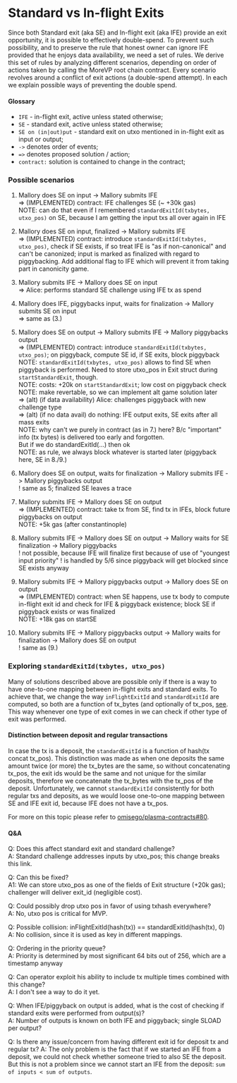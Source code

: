 # Standard vs In-flight Exits

Since both Standard exit (aka SE) and In-flight exit (aka IFE) provide an exit opportunity, it is possible to effectively double-spend.
To prevent such possibility, and to preserve the rule that honest owner can ignore IFE provided that he enjoys data availability, we need a set of rules.
We derive this set of rules by analyzing different scenarios, depending on order of actions taken by calling the MoreVP root chain contract.
Every scenario revolves around a conflict of exit actions (a double-spend attempt).
In each we explain possible ways of preventing the double spend.

#### Glossary

* `IFE` - in-flight exit, active unless stated otherwise;
* `SE` - standard exit, active unless stated otherwise;
* `SE on (in|out)put` - standard exit on utxo mentioned in in-flight exit as input or output;
* `->` denotes order of events;
* `=>` denotes proposed solution / action;
* `contract:` solution is contained to change in the contract;

### Possible scenarios

1. Mallory does SE on input -> Mallory submits IFE  
    => (IMPLEMENTED) contract: IFE challenges SE (~ +30k gas)  
    NOTE: can do that even if I remembered `standardExitId(txbytes, utxo_pos)` on SE, because I am getting the input txs all over again in IFE

2. Mallory does SE on input, finalized -> Mallory submits IFE  
    => (IMPLEMENTED) contract: introduce `standardExitId(txbytes, utxo_pos)`, check if SE exists, if so treat IFE is "as if non-canonical" and can't be canonized; input is marked as finalized with regard to piggybacking. Add additional flag to IFE which will prevent it from taking part in canonicity game.

3. Mallory submits IFE -> Mallory does SE on input  
    => Alice: performs standard SE challenge using IFE tx as spend

4. Mallory does IFE, piggybacks input, waits for finalization -> Mallory submits SE on input  
    => same as (3.)

5. Mallory does SE on output -> Mallory submits IFE -> Mallory piggybacks output  
    => (IMPLEMENTED) contract: introduce `standardExitId(txbytes, utxo_pos)`; on piggyback, compute SE id, if SE exits, block piggyback
    NOTE: `standardExitId(txbytes, utxo_pos)` allows to find SE when piggyback is performed. Need to store utxo_pos in Exit struct during `startStandardExit`, though.  
    NOTE: costs: +20k on `startStandardExit`; low cost on piggyback check  
    NOTE: make revertable, so we can implement alt game solution later  
    => (alt) (if data availability) Alice: challenges piggyback with new challenge type  
    => (alt) (if no data avail) do nothing: IFE output exits, SE exits after all mass exits  
    NOTE: why can't we purely in contract (as in 7.) here? B/c "important" info (tx bytes) is delivered too early and forgotten.  
    But if we do standardExitId(...) then ok  
    NOTE: as rule, we always block whatever is started later (piggyback here, SE in 8./9.)

6. Mallory does SE on output, waits for finalization -> Mallory submits IFE -> Mallory piggybacks output  
   ! same as 5; finalized SE leaves a trace

7. Mallory submits IFE -> Mallory does SE on output  
    => (IMPLEMENTED) contract: take tx from SE, find tx in IFEs, block future piggybacks on output  
    NOTE: +5k gas (after constantinople)

8. Mallory submits IFE -> Mallory does SE on output -> Mallory waits for SE finalization -> Mallory piggybacks  
   ! not possible, because IFE will finalize first because of use of "youngest input priority"
   ! is handled by 5/6 since piggyback will get blocked since SE exists anyway

9. Mallory submits IFE -> Mallory piggybacks output -> Mallory does SE on output  
    => (IMPLEMENTED) contract: when SE happens, use tx body to compute in-flight exit id and check for IFE & piggyback existence; block SE if piggyback exists or was finalized  
    NOTE: +18k gas on startSE

10. Mallory submits IFE -> Mallory piggybacks output -> Mallory waits for finalization -> Mallory does SE on output  
    ! same as (9.)

### Exploring `standardExitId(txbytes, utxo_pos)`
Many of solutions described above are possible only if there is a way to have one-to-one mapping between in-flight exits and standard exits.
To achieve that, we change the way `inFlightExitId` and `standardExitId` are computed,
so both are a function of tx_bytes (and optionally of tx_pos, [see](#Distinction-between-deposit-and-regular-transactions). 
This way whenever one type of exit comes in we can check if other type of exit was performed.


#### Distinction between deposit and regular transactions
In case the tx is a deposit, the `standardExitId` is a function of hash(tx concat tx_pos). 
This distinction was made as when one deposits the same amount twice (or more) the tx_bytes are the same, so without concatenating tx_pos, 
the exit ids would be the same and not unique for the similar deposits, therefore we concatenate the tx_bytes with the tx_pos of the deposit.
Unfortunately, we cannot `standardExitId` consistently for both regular txs and deposits, as we would loose one-to-one mapping between SE and IFE exit id, 
because IFE does not have a tx_pos.

For more on this topic please refer to [omisego/plasma-contracts#80](https://github.com/omisego/plasma-contracts/issues/80). 


#### Q&A

Q: Does this affect standard exit and standard challenge?  
A: Standard challenge addresses inputs by utxo_pos; this change breaks this link.  

Q: Can this be fixed?  
A1: We can store utxo_pos as one of the fields of Exit structure (+20k gas); challenger will deliver exit_id (negligible cost).  

Q: Could possibly drop utxo pos in favor of using txhash everywhere?  
A: No, utxo pos is critical for MVP.  

Q: Possible collision: inFlightExitId(hash(tx)) == standardExitId(hash(tx), 0)  
A: No collision, since it is used as key in different mappings.  

Q: Ordering in the priority queue?  
A: Priority is determined by most significant 64 bits out of 256, which are a timestamp anyway  

Q: Can operator exploit his ability to include tx multiple times combined with this change?  
A: I don't see a way to do it yet.  

Q: When IFE/piggyback on output is added, what is the cost of checking if standard exits were performed from output(s)?  
A: Number of outputs is known on both IFE and piggyback; single SLOAD per output?  

Q: Is there any issue/concern from having different exit id for deposit tx and regular tx?
A: The only problem is the fact that if we started an IFE from a deposit, we could not check whether someone tried to also SE the deposit. But this is not a problem since we cannot start an IFE from the deposit: `sum of inputs < sum of outputs`.
